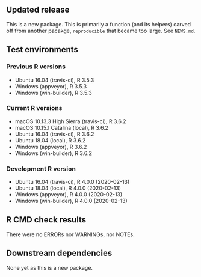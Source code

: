 ## Updated release

This is a new package. This is primarily a function (and its helpers) carved off
from another pacakge, `reproducible` that became too large. See `NEWS.md`.

## Test environments

### Previous R versions
* Ubuntu 16.04              (travis-ci), R 3.5.3
* Windows                    (appveyor), R 3.5.3
* Windows                 (win-builder), R 3.5.3

### Current R versions
* macOS 10.13.3 High Sierra (travis-ci), R 3.6.2
* macOS 10.15.1 Catalina        (local), R 3.6.2
* Ubuntu 16.04              (travis-ci), R 3.6.2
* Ubuntu 18.04                  (local), R 3.6.2
* Windows                    (appveyor), R 3.6.2
* Windows                 (win-builder), R 3.6.2

### Development R version
* Ubuntu 16.04              (travis-ci), R 4.0.0 (2020-02-13)
* Ubuntu 18.04                  (local), R 4.0.0 (2020-02-13)
* Windows                    (appveyor), R 4.0.0 (2020-02-13)
* Windows                 (win-builder), R 4.0.0 (2020-02-13)

## R CMD check results

There were no ERRORs nor WARNINGs, nor NOTEs.

## Downstream dependencies

None yet as this is a new package.
